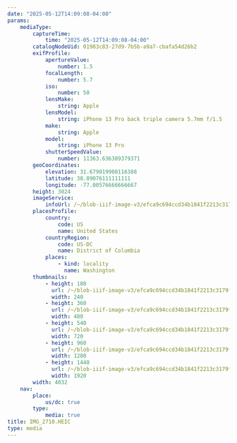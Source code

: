 ```yaml
---
date: "2025-05-12T14:09:08-04:00"
params:
    mediaType:
        captureTime:
            time: "2025-05-12T14:09:08-04:00"
        catalogNodeUid: 01983c83-27d9-7b5b-a9a7-cbafa54d26b2
        exifProfile:
            apertureValue:
                number: 1.5
            focalLength:
                number: 5.7
            iso:
                number: 50
            lensMake:
                string: Apple
            lensModel:
                string: iPhone 13 Pro back triple camera 5.7mm f/1.5
            make:
                string: Apple
            model:
                string: iPhone 13 Pro
            shutterSpeedValue:
                number: 11363.636389379371
        geoCoordinates:
            elevation: 31.679019908116388
            latitude: 38.89076111111111
            longitude: -77.00576666666667
        height: 3024
        imageService:
            infoUrl: /~/blob-iiif-image-v3/efca9c694ccd34b1841f2213c3179f63018ce28f2f8bf9cf10ac09fdd6ebb92a/info.json
        placesProfile:
            country:
                code: US
                name: United States
            countryRegion:
                code: US-DC
                name: District of Columbia
            places:
                - kind: locality
                  name: Washington
        thumbnails:
            - height: 180
              url: /~/blob-iiif-image-v3/efca9c694ccd34b1841f2213c3179f63018ce28f2f8bf9cf10ac09fdd6ebb92a/full/240%2C180/0/default.jpg
              width: 240
            - height: 360
              url: /~/blob-iiif-image-v3/efca9c694ccd34b1841f2213c3179f63018ce28f2f8bf9cf10ac09fdd6ebb92a/full/480%2C360/0/default.jpg
              width: 480
            - height: 540
              url: /~/blob-iiif-image-v3/efca9c694ccd34b1841f2213c3179f63018ce28f2f8bf9cf10ac09fdd6ebb92a/full/720%2C540/0/default.jpg
              width: 720
            - height: 960
              url: /~/blob-iiif-image-v3/efca9c694ccd34b1841f2213c3179f63018ce28f2f8bf9cf10ac09fdd6ebb92a/full/1280%2C960/0/default.jpg
              width: 1280
            - height: 1440
              url: /~/blob-iiif-image-v3/efca9c694ccd34b1841f2213c3179f63018ce28f2f8bf9cf10ac09fdd6ebb92a/full/1920%2C1440/0/default.jpg
              width: 1920
        width: 4032
    nav:
        place:
            us/dc: true
        type:
            media: true
title: IMG_2710.HEIC
type: media
---
```

